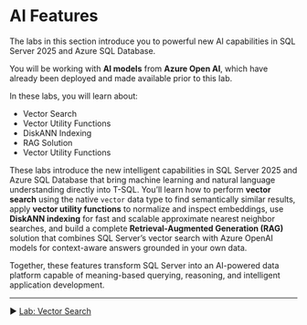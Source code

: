 # AI Features

The labs in this section introduce you to powerful new AI capabilities in SQL Server 2025 and Azure SQL Database.

You will be working with **AI models** from **Azure Open AI**, which have already been deployed and made available prior to this lab.

In these labs, you will learn about:

* Vector Search
* Vector Utility Functions
* DiskANN Indexing
* RAG Solution
* Vector Utility Functions

These labs introduce the new intelligent capabilities in SQL Server 2025 and Azure SQL Database that bring machine learning and natural language understanding directly into T-SQL. You’ll learn how to perform **vector search** using the native `vector` data type to find semantically similar results, apply **vector utility functions** to normalize and inspect embeddings, use **DiskANN indexing** for fast and scalable approximate nearest neighbor searches, and build a complete **Retrieval-Augmented Generation (RAG)** solution that combines SQL Server’s vector search with Azure OpenAI models for context-aware answers grounded in your own data.

Together, these features transform SQL Server into an AI-powered data platform capable of meaning-based querying, reasoning, and intelligent application development.

___

▶ [Lab: Vector Search](https://github.com/lennilobel/sql2025-workshop-hol-orlando2025/blob/main/HOL/4.%20AI%20Features/1.%20Vector%20Search.md)
